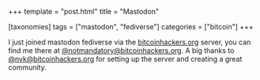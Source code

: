 +++
template = "post.html"
title = "Mastodon"

[taxonomies]
tags = ["mastodon", "fediverse"]
categories = ["bitcoin"]
+++

I just joined mastodon fediverse via the [bitcoinhackers.org](https://bitcoinhackers.org)
server, you can find me there at [@notmandatory@bitcoinhackers.org](https://bitcoinhackers.org/web/accounts/700).
A big thanks to [@nvk@bitcoinhackers.org](https://bitcoinhackers.org/web/accounts/1) for
setting up the server and creating a great community.
